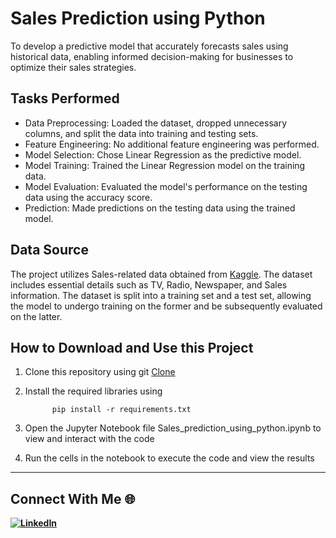 
# Sales Prediction using Python

To develop a predictive model that accurately forecasts sales using historical data, enabling informed decision-making for businesses to optimize their sales strategies.

## Tasks Performed

- Data Preprocessing: Loaded the dataset, dropped unnecessary columns, and split the data into training and testing sets.
- Feature Engineering: No additional feature engineering was performed.
- Model Selection: Chose Linear Regression as the predictive model.
- Model Training: Trained the Linear Regression model on the training data.
- Model Evaluation: Evaluated the model's performance on the testing data using the accuracy score.
- Prediction: Made predictions on the testing data using the trained model.


## Data Source

The project utilizes Sales-related data obtained from [Kaggle](). The dataset includes essential details such as TV,	Radio, Newspaper, and	Sales information. The dataset is split into a training set and a test set, allowing the model to undergo training on the former and be subsequently evaluated on the latter.


## How to Download and Use this Project

1. Clone this repository using git [Clone](https://github.com/Vetrivel07/Sales-Prediction-using-Python.git)
2. Install the required libraries using
   
   ``` shell
         pip install -r requirements.txt
   ```
3. Open the Jupyter Notebook file Sales_prediction_using_python.ipynb to view and interact with the code
4. Run the cells in the notebook to execute the code and view the results

---

## Connect With Me 🌐

**[![LinkedIn](https://img.shields.io/badge/LinkedIn-Vetrivel%20Maheswaran-blue?logo=linkedin)](https://www.linkedin.com/in/vetrivel-maheswaran/)**
